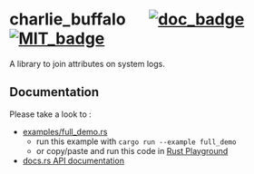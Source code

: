 # charlie_buffalo &emsp; [![doc_badge]][doc] [![MIT_badge]][LICENCE]

A library to join attributes on system logs.

## Documentation

Please take a look to :

- [examples/full_demo.rs](examples/full_demo.rs)
  - run this example with `cargo run --example full_demo`
  - or copy/paste and run this code in [Rust Playground](https://play.rust-lang.org/)
- [docs.rs API documentation][doc]

[doc]: https://docs.rs/crate/charlie_buffalo
[doc_badge]: https://docs.rs/charlie_buffalo/badge.svg
[LICENCE]: https://raw.githubusercontent.com/Jimskapt/charlie_buffalo/master/LICENCE
[MIT_badge]: https://img.shields.io/badge/license-MIT-blue.svg
